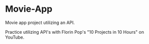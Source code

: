 # Movie-App
Movie app project utilizing an API.

Practice utilizing API's with Florin Pop's "10 Projects in 10 Hours" on YouTube.
